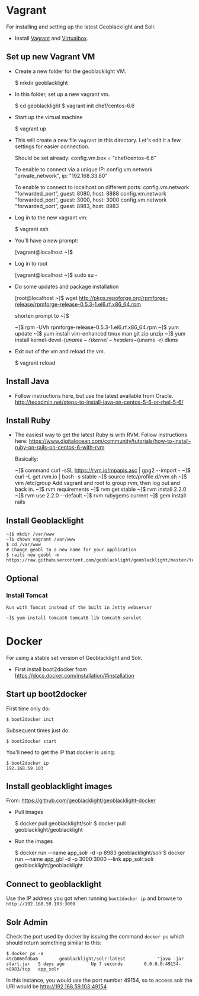 # Vagrant

For installing and setting up the latest Geoblacklight and Solr.

* Install [Vagrant](https://www.vagrantup.com/downloads.html)  and
[Virtualbox](https://www.virtualbox.org/wiki/Downloads).

## Set up new Vagrant VM

* Create a new folder for the geoblacklight VM.


    $ mkdir geoblacklight

* In this folder, set up a new vagrant vm.


    $ cd geoblacklight
    $ vagrant init chef/centos-6.6

* Start up the virtual machine

   
    $ vagrant up

* This will create a new file `Vagrant` in this directory. Let's edit it a few
settings for easier connection.


    Should be set already:
      config.vm.box = "chef/centos-6.6"

    To enable to connect via a unique IP:
      config.vm.network "private_network", ip: "192.168.33.80"

    To enable to connect to localhost on different ports:
      config.vm.network "forwarded_port", guest: 8080, host: 8888
      config.vm.network "forwarded_port", guest: 3000, host: 3000
      config.vm.network "forwarded_port", guest: 8983, host: 8983

* Log in to the new vagrant vm:


    $ vagrant ssh

* You'll have a new prompt:


    [vagrant@localhost ~]$ 

* Log in to root


    [vagrant@localhost ~]$ sudo su -

* Do some updates and package installation

    
    [root@localhost ~]$ wget http://pkgs.repoforge.org/rpmforge-release/rpmforge-release-0.5.3-1.el6.rf.x86_64.rpm

    shorten prompt to ~]$

    ~]$ rpm -UVh rpmforge-release-0.5.3-1.el6.rf.x86_64.rpm
    ~]$ yum update
    ~]$ yum install vim-enhanced tmux man git zip unzip
    ~]$ yum install kernel-devel-$(uname -r) kernel-headers-$(uname -r) dkms

* Exit out of the vm and reload the vm.


    $ vagrant reload

## Install Java

* Follow instructions here, but use the latest available from Oracle. http://tecadmin.net/steps-to-install-java-on-centos-5-6-or-rhel-5-6/

## Install Ruby

* The easiest way to get the latest Ruby is with RVM. Follow instructions
    here:
    https://www.digitalocean.com/community/tutorials/how-to-install-ruby-on-rails-on-centos-6-with-rvm

    Basically:


    ~]$ command curl -sSL https://rvm.io/mpapis.asc | gpg2 --import -
    ~]$ curl -L get.rvm.io | bash -s stable
    ~]$ source /etc/profile.d/rvm.sh
    ~]$ vim /etc/group
        Add vagrant and root to group rvm, then log out and back in.
    ~]$ rvm requirements
    ~]$ rvm get stable
    ~]$ rvm install 2.2.0
    ~]$ rvm use 2.2.0 --default
    ~]$ rvm rubygems current
    ~]$ gem install rails


## Install Geoblacklight

    ~]$ mkdir /var/www
    ~]$ chown vagrant /var/www
    $ cd /var/www
    # Change geobl to a new name for your application
    $ rails new geobl -m https://raw.githubusercontent.com/geoblacklight/geoblacklight/master/template.rb

## Optional

### Install Tomcat

    Run with Tomcat instead of the built in Jetty webserver

    ~]$ yum install tomcat6 tomcat6-lib tomcat6-servlet



# Docker

For using a stable set version of Geoblacklight and Solr.

* First install boot2docker from https://docs.docker.com/installation/#installation

## Start up boot2docker

First time only do:
    
    $ boot2docker init

Subsequent times just do:

    $ boot2docker start

You'll need to get the IP that docker is using:

    $ boot2docker ip
    192.168.59.103

## Install geoblacklight images

From: https://github.com/geoblacklight/geoblacklight-docker
* Pull Images


    $ docker pull geoblacklight/solr
    $ docker pull geoblacklight/geoblacklight

* Run the images


    $ docker run --name app_solr -d -p 8983 geoblacklight/solr
    $ docker run --name app_gbl  -d -p 3000:3000 --link app_solr:solr geoblacklight/geoblacklight

## Connect to geoblacklight

Use the IP address you got when running `boot2docker ip` and browse to
`http://192.168.59.103:3000`

## Solr Admin

Check the port used by docker by issuing the command `docker ps` which should return something similar to
this:

    $ docker ps -a
    49cb066fdba6        geoblacklight/solr:latest            "java -jar start.jar   5 days ago          Up 7 seconds        0.0.0.0:49154->8983/tcp   app_solr            

In this instance, you would use the port number 49154, so to access solr the URI
would be http://192.168.59.103:49154
